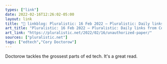 ```yaml
---
types: ["link"]
date: 2022-02-16T12:26:02-05:00
layout: link
title: "🔗 linkblog: Pluralistic: 16 Feb 2022 – Pluralistic: Daily links from Cory Doctorow'"
art_title: "Pluralistic: 16 Feb 2022 – Pluralistic: Daily links from Cory Doctorow"
art_link: "https://pluralistic.net/2022/02/16/unauthorized-paper/"
sources: ["pluralistic.net"]
tags: ["edtech","Cory Doctorow"]
---
```

Doctorow tackles the grossest parts of ed tech. It's a great read.

